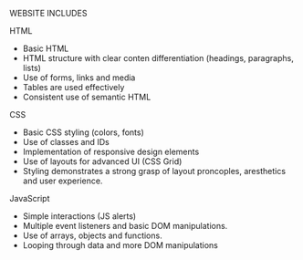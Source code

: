 WEBSITE INCLUDES

HTML
  - Basic HTML
  - HTML structure with clear conten differentiation (headings, paragraphs, lists)
  - Use of forms, links and media
  - Tables are used effectively
  - Consistent use of semantic HTML

CSS
  - Basic CSS styling (colors, fonts)
  - Use of classes and IDs
  - Implementation of responsive design elements
  - Use of layouts for advanced UI (CSS Grid)
  - Styling demonstrates a strong grasp of layout proncoples, aresthetics and user experience.

JavaScript
  - Simple interactions (JS alerts)
  - Multiple event listeners and basic DOM manipulations.
  - Use of arrays, objects and functions.
  - Looping through data and more DOM manipulations

